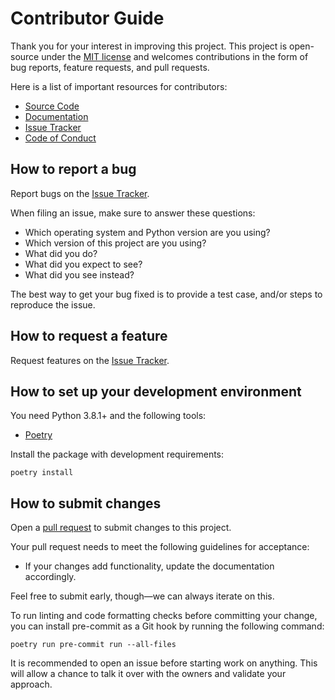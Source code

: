 # Contributor Guide

Thank you for your interest in improving this project.
This project is open-source under the [MIT license] and
welcomes contributions in the form of bug reports, feature requests, and pull requests.

Here is a list of important resources for contributors:

- [Source Code]
- [Documentation]
- [Issue Tracker]
- [Code of Conduct]

[mit license]: https://opensource.org/licenses/MIT
[source code]: https://github.com/jyksnw/install-jdk
[documentation]: https://github.com/jyksnw/install-jdk/wiki
[issue tracker]: https://github.com/jyksnw/install-jdk/issues

## How to report a bug

Report bugs on the [Issue Tracker].

When filing an issue, make sure to answer these questions:

- Which operating system and Python version are you using?
- Which version of this project are you using?
- What did you do?
- What did you expect to see?
- What did you see instead?

The best way to get your bug fixed is to provide a test case,
and/or steps to reproduce the issue.

## How to request a feature

Request features on the [Issue Tracker].

## How to set up your development environment

You need Python 3.8.1+ and the following tools:

- [Poetry]

Install the package with development requirements:

```console
poetry install
```

[poetry]: https://python-poetry.org/

## How to submit changes

Open a [pull request] to submit changes to this project.

Your pull request needs to meet the following guidelines for acceptance:

- If your changes add functionality, update the documentation accordingly.

Feel free to submit early, though—we can always iterate on this.

To run linting and code formatting checks before committing your change, you can install pre-commit as a Git hook by running the following command:

```console
poetry run pre-commit run --all-files
```

It is recommended to open an issue before starting work on anything.
This will allow a chance to talk it over with the owners and validate your approach.

[pull request]: https://github.com/jyksnw/install-jdk/pulls

<!-- github-only -->

[code of conduct]: CODE_OF_CONDUCT.md
